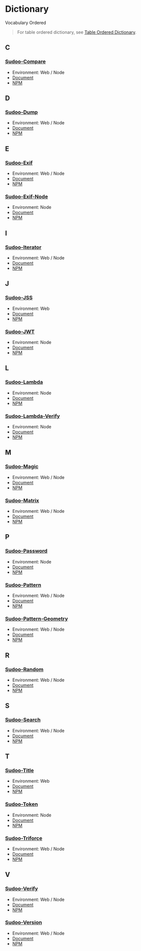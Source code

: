 # Dictionary

Vocabulary Ordered

> For table ordered dictionary, see [Table Ordered Dictionary](./table).

## C

### [Sudoo-Compare](//github.com/SudoDotDog/Sudoo-Compare)

-   Environment: Web / Node
-   [Document](//compare.sudo.dog)
-   [NPM](//www.npmjs.com/package/@sudoo/compare)

## D

### [Sudoo-Dump](//github.com/SudoDotDog/Sudoo-Dump)

-   Environment: Web / Node
-   [Document](//dump.sudo.dog)
-   [NPM](//www.npmjs.com/package/@sudoo/dump)

## E

### [Sudoo-Exif](//github.com/SudoDotDog/Sudoo-Exif)

-   Environment: Web / Node
-   [Document](//exif.sudo.dog)
-   [NPM](//www.npmjs.com/package/@sudoo/exif)

### [Sudoo-Exif-Node](//github.com/SudoDotDog/Sudoo-Exif-Node)

-   Environment: Node
-   [Document](//exif-node.sudo.dog)
-   [NPM](//www.npmjs.com/package/@sudoo/exif-node)

## I

### [Sudoo-Iterator](//github.com/SudoDotDog/Sudoo-Iterator)

-   Environment: Web / Node
-   [Document](//iterator.sudo.dog)
-   [NPM](//www.npmjs.com/package/@sudoo/iterator)

## J

### [Sudoo-JSS](//github.com/SudoDotDog/Sudoo-JSS)

-   Environment: Web
-   [Document](//jss.sudo.dog)
-   [NPM](//www.npmjs.com/package/@sudoo/jss)

### [Sudoo-JWT](//github.com/SudoDotDog/Sudoo-JWT)

-   Environment: Node
-   [Document](//jwt.sudo.dog)
-   [NPM](//www.npmjs.com/package/@sudoo/jwt)

## L

### [Sudoo-Lambda](//github.com/SudoDotDog/Sudoo-Lambda)

-   Environment: Node
-   [Document](//lambda.sudo.dog)
-   [NPM](//www.npmjs.com/package/@sudoo/lambda)

### [Sudoo-Lambda-Verify](//github.com/SudoDotDog/Sudoo-Lambda-Verify)

-   Environment: Node
-   [Document](//lambda-verify.sudo.dog)
-   [NPM](//www.npmjs.com/package/@sudoo/lambda-verify)

## M

### [Sudoo-Magic](//github.com/SudoDotDog/Sudoo-Magic)

-   Environment: Web / Node
-   [Document](//magic.sudo.dog)
-   [NPM](//www.npmjs.com/package/@sudoo/magic)

### [Sudoo-Matrix](//github.com/SudoDotDog/Sudoo-Matrix)

-   Environment: Web / Node
-   [Document](//matrix.sudo.dog)
-   [NPM](//www.npmjs.com/package/@sudoo/matrix)

## P

### [Sudoo-Password](//github.com/SudoDotDog/Sudoo-Password)

-   Environment: Node
-   [Document](//password.sudo.dog)
-   [NPM](//www.npmjs.com/package/@sudoo/password)

### [Sudoo-Pattern](//github.com/SudoDotDog/Sudoo-Pattern)

-   Environment: Web / Node
-   [Document](//pattern.sudo.dog)
-   [NPM](//www.npmjs.com/package/@sudoo/pattern)

### [Sudoo-Pattern-Geometry](//github.com/SudoDotDog/Sudoo-Pattern-Geometry)

-   Environment: Web / Node
-   [Document](//pattern-geometry.sudo.dog)
-   [NPM](//www.npmjs.com/package/@sudoo/pattern-geometry)

## R

### [Sudoo-Random](//github.com/SudoDotDog/Sudoo-Random)

-   Environment: Web / Node
-   [Document](//random.sudo.dog)
-   [NPM](//www.npmjs.com/package/@sudoo/random)

## S

### [Sudoo-Search](//github.com/SudoDotDog/Sudoo-Search)

-   Environment: Web / Node
-   [Document](//search.sudo.dog)
-   [NPM](//www.npmjs.com/package/@sudoo/search)

## T

### [Sudoo-Title](//github.com/SudoDotDog/Sudoo-Title)

-   Environment: Web
-   [Document](//title.sudo.dog)
-   [NPM](//www.npmjs.com/package/@sudoo/title)

### [Sudoo-Token](//github.com/SudoDotDog/Sudoo-Token)

-   Environment: Node
-   [Document](//token.sudo.dog)
-   [NPM](//www.npmjs.com/package/@sudoo/token)

### [Sudoo-Triforce](//github.com/SudoDotDog/Sudoo-Triforce)

-   Environment: Web / Node
-   [Document](//triforce.sudo.dog)
-   [NPM](//www.npmjs.com/package/@sudoo/triforce)

## V

### [Sudoo-Verify](//github.com/SudoDotDog/Sudoo-Verify)

-   Environment: Web / Node
-   [Document](//verify.sudo.dog)
-   [NPM](//www.npmjs.com/package/@sudoo/verify)

### [Sudoo-Version](//github.com/SudoDotDog/Sudoo-Version)

-   Environment: Web / Node
-   [Document](//version.sudo.dog)
-   [NPM](//www.npmjs.com/package/@sudoo/version)
